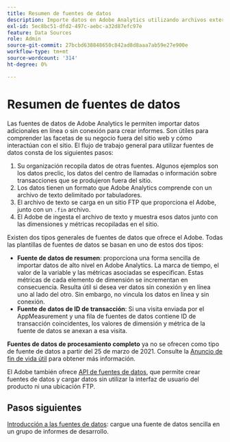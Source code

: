 ```yaml
---
title: Resumen de fuentes de datos
description: Importe datos en Adobe Analytics utilizando archivos externos.
exl-id: 5ec8bc51-dfd2-497c-aebc-a32d87efc97e
feature: Data Sources
role: Admin
source-git-commit: 27bcbd638848650c842ad8d8aaa7ab59e27e900e
workflow-type: tm+mt
source-wordcount: '314'
ht-degree: 0%

---
```


# Resumen de fuentes de datos

Las fuentes de datos de Adobe Analytics le permiten importar datos adicionales en línea o sin conexión para crear informes. Son útiles para comprender las facetas de su negocio fuera del sitio web y cómo interactúan con el sitio. El flujo de trabajo general para utilizar fuentes de datos consta de los siguientes pasos:

1. Su organización recopila datos de otras fuentes. Algunos ejemplos son los datos preclic, los datos del centro de llamadas o información sobre transacciones que se produjeron fuera del sitio.
1. Los datos tienen un formato que Adobe Analytics comprende con un archivo de texto delimitado por tabuladores.
1. El archivo de texto se carga en un sitio FTP que proporciona el Adobe, junto con un `.fin` archivo.
1. El Adobe de ingesta el archivo de texto y muestra esos datos junto con las dimensiones y métricas recopiladas en el sitio.

Existen dos tipos generales de fuentes de datos que ofrece el Adobe. Todas las plantillas de fuentes de datos se basan en uno de estos dos tipos:

* **Fuente de datos de resumen**: proporciona una forma sencilla de importar datos de alto nivel en Adobe Analytics. La marca de tiempo, el valor de la variable y las métricas asociadas se especifican. Estas métricas de cada elemento de dimensión se incrementan en consecuencia. Resulta útil si desea ver datos sin conexión y en línea uno al lado del otro. Sin embargo, no vincula los datos en línea y sin conexión.
* **Fuente de datos de ID de transacción**: Si una visita enviada por el AppMeasurement y una fila de fuentes de datos contiene ID de transacción coincidentes, los valores de dimensión y métrica de la fuente de datos se anexan a esa visita.

**Fuentes de datos de procesamiento completo** ya no se ofrecen como tipo de fuente de datos a partir del 25 de marzo de 2021. Consulte la [Anuncio de fin de vida útil](full-processing-eol.md) para obtener más información.

El Adobe también ofrece [API de fuentes de datos](https://developer.adobe.com/analytics-apis/docs/1.4/guides/data-sources/), que permite crear fuentes de datos y cargar datos sin utilizar la interfaz de usuario del producto ni una ubicación FTP.

## Pasos siguientes

[Introducción a las fuentes de datos](getting-started.md): cargue una fuente de datos sencilla en un grupo de informes de desarrollo.
